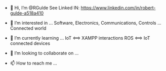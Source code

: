 - 👋 Hi, I’m @RGulde
  See Linked IN: https://www.linkedin.com/in/robert-gulde-a518a410
  
- 👀 I’m interested in ...
  Software, Electronics, Communications, Controls ... Connected world
    
- 🌱 I’m currently learning ...
  IoT <==> XAMPP interactions
  ROS <==> IoT connected devices
  
- 💞️ I’m looking to collaborate on ...
  
- 📫 How to reach me ...


<!---
RGulde/RGulde is a ✨ special ✨ repository because its `README.md` (this file) appears on your GitHub profile.
You can click the Preview link to take a look at your changes.
--->

